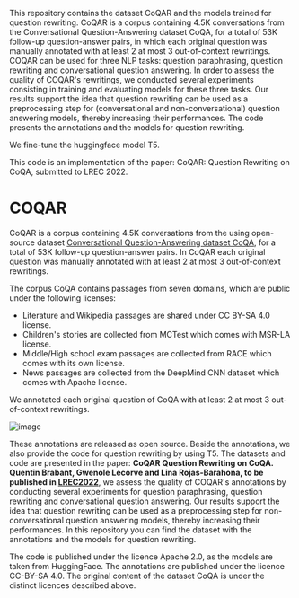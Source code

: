 This repository contains the dataset CoQAR and the models trained for question rewriting.
CoQAR is a corpus containing 4.5K conversations from the Conversational Question-Answering dataset CoQA, for a total of 53K follow-up question-answer pairs, in which each original question was manually annotated with at least 2 at most 3 out-of-context rewritings. 
COQAR can be used for three NLP tasks: question paraphrasing, question rewriting and conversational question answering.
In order to assess the quality of COQAR's rewritings, we conducted several experiments consisting in training and evaluating models for these three tasks.
Our results support the idea that question rewriting can be used as a preprocessing step for (conversational and non-conversational) question answering models, thereby increasing their performances. 
The code presents the annotations and the models for question rewriting.

We fine-tune the huggingface model T5.

This code is an implementation of the paper: CoQAR: Question Rewriting on CoQA, submitted to LREC 2022.


# COQAR
CoQAR is a corpus containing 4.5K conversations from the using open-source dataset [Conversational Question-Answering dataset CoQA](https://stanfordnlp.github.io/coqa/), for a total of 53K follow-up question-answer pairs. 
In CoQAR each original question was manually annotated with at least 2 at most 3 out-of-context rewritings. 

The corpus CoQA contains passages from seven domains, which are public under the following licenses:
 - Literature and Wikipedia passages are shared under CC BY-SA 4.0 license. 
 - Children's stories are collected from MCTest which comes with MSR-LA license. 
 - Middle/High school exam passages are collected from RACE which comes with its own license. 
 - News passages are collected from the DeepMind CNN dataset which comes with Apache license. 

We annotated each original question of CoQA with at least 2 at most 3 out-of-context rewritings. 

![image](https://user-images.githubusercontent.com/52821991/165952155-822ce743-791d-46c8-8705-0937a69df933.png)


These annotations are released as open source.
Beside the annotations, we also provide the code for question rewriting by using T5.  The datasets and code are presented in the paper: **CoQAR Question Rewriting on CoQA. Quentin Brabant, Gwenole Lecorve and Lina Rojas-Barahona, to be published in [LREC2022](https://lrec2022.lrec-conf.org/en/)**, we assess the quality of COQAR's annotations by conducting several experiments for question paraphrasing, question rewriting and conversational question answering. Our results support the idea that question rewriting can be used as a preprocessing step for  non-conversational question answering models, thereby increasing their performances. 
In this repository you can find the dataset with the annotations and the models for question rewriting.

The code is published under the licence Apache 2.0, as the models are taken from HuggingFace.
The annotations are published under the licence CC-BY-SA 4.0.
The original content of the dataset CoQA is under the distinct licences described above.
